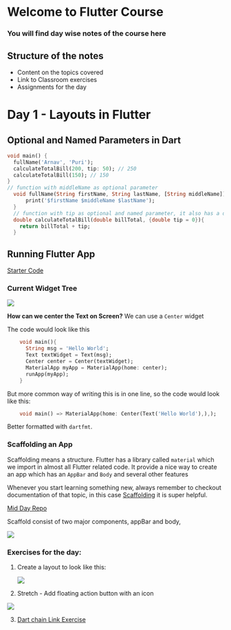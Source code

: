# Welcome to Flutter Course
### You will find day wise notes of the course here

## Structure of the notes
- Content on the topics covered
- Link to Classroom exercises
- Assignments for the day

# Day 1 - Layouts in Flutter

## Optional and Named Parameters in Dart
```dart
void main() {
  fullName('Arnav', 'Puri');
  calculateTotalBill(200, tip: 50); // 250
  calculateTotalBill(150); // 150
}
// function with middleName as optional parameter
  void fullName(String firstName, String lastName, [String middleName]) {
      print('$firstName $middleName $lastName');
  }
  // function with tip as optional and named parameter, it also has a default value of 0
  double calculateTotalBill(double billTotal, {double tip = 0}){
    return billTotal + tip;
  }
```

## Running Flutter App

[Starter Code](https://github.com/McLarenCollege/day1_scaffolding)

### Current Widget Tree
![](screenshots/day1_widget_tree_1.png)

**How can we center the Text on Screen?**
We can use a `Center` widget

The code would look like this
```dart
    void main(){
      String msg = 'Hello World';
      Text textWidget = Text(msg);
      Center center = Center(textWidget);
      MaterialApp myApp = MaterialApp(home: center);  
      runApp(myApp);
    }
```
But more common way of writing this is in one line, so the code would look like this:
```dart
    void main() => MaterialApp(home: Center(Text('Hello World'),),);
```

Better formatted with `dartfmt`.

### Scaffolding an App
Scaffolding means a structure. Flutter has a library called `material` which we import in almost all Flutter related code. It provide a nice way to create an app which has an `AppBar` and `Body` and several other features

Whenever you start learning something new, always remember to checkout documentation of that topic, in this case [Scaffolding](https://api.flutter.dev/flutter/material/Scaffold-class.html)  it is super helpful.

[Mid Day Repo](https://github.com/McLarenCollege/day1_mid_start)

Scaffold consist of two major components, appBar and body,

![](screenshots/scaffold_diagram.png)


### Exercises for the day:
 1. Create a layout to look like this:
 
      ![](screenshots/day_1_assignment.png)
      
 2. Stretch - Add floating action button with an icon
 
 ![](screenshots/day_1_stretch_assignment.png)
 
 3. [Dart chain Link Exercise](https://github.com/McLarenCollege/dart_chain_link) 